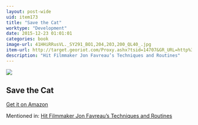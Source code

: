 ```yaml
---
layout: post-wide
uid: item173
title: "Save the Cat"
worktype: "Development"
date: 2015-12-23 01:01:01
categories: book
image-url: 41HHiRRusVL._SY291_BO1,204,203,200_QL40_.jpg
item-url: http://target.georiot.com/Proxy.ashx?tsid=14707&GR_URL=http%3A%2F%2Fwww.amazon.com%2FSave-Last-Book-Screenwriting-Youll%2Fdp%2F1932907009%2F
description: "Hit Filmmaker Jon Favreau’s Techniques and Routines"
---
```

<a href="http://target.georiot.com/Proxy.ashx?tsid=14707&GR_URL=http%3A%2F%2Fwww.amazon.com%2FSave-Last-Book-Screenwriting-Youll%2Fdp%2F1932907009%2F" target="blank"><img src="../../../../img/thumbs/41HHiRRusVL._SY291_BO1,204,203,200_QL40_.jpg" class="prod-img"></a>
<h2>Save the Cat</h2>
<p><a href="http://target.georiot.com/Proxy.ashx?tsid=14707&GR_URL=http%3A%2F%2Fwww.amazon.com%2FSave-Last-Book-Screenwriting-Youll%2Fdp%2F1932907009%2F" target="blank">Get it on Amazon</a><p>
<p>Mentioned in: <a href="http://fourhourworkweek.com/2015/04/14/jon-favreau/" target="blank">Hit Filmmaker Jon Favreau’s Techniques and Routines</a></p>
